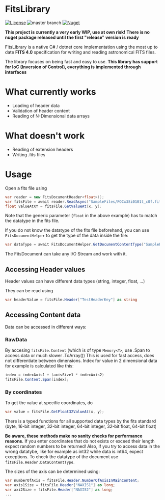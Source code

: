# FitsLibrary

[![License](https://img.shields.io/badge/license-MPL2.0%20-blue)](https://choosealicense.com/licenses/mpl-2.0/) ![master branch](https://github.com/RononDex/FitsLibrary/workflows/.NET/badge.svg?branch=master) [![Nuget](https://img.shields.io/nuget/v/FitsLibrary.svg)](https://www.nuget.org/packages/FitsLibrary/)

**This project is currently a very early WIP, use at own risk!**
**There is no nuget package released until the first "release" version is ready**

FitsLibrary is a native C# / dotnet core implementation using the most up to date **FITS 4.0** specification for writing and reading astronomical FITS files.

The library focuses on being fast and easy to use.
**This library has support for IoC (Inversion of Control), everything is implemented through interfaces**

# What currently works

-   Loading of header data
-   Validation of header content
-   Reading of N-Dimensional data arrays

# What doesn't work

-   Reading of extension headers
-   Writing .fits files

# Usage

Open a fits file using

```csharp
var reader = new FitsDocumentReader<float>();
var fitsFile = await reader.ReadAsync("SampleFiles/FOCx38i0101t_c0f.fits");
float valueAtXY = fitsFile.GetValueAt(x, y);
```

Note that the generic parameter (`float` in the above example) has to match the datatype in the fits file.

If you do not know the datatype of the fits file beforehand, you can use `FitsDocumentHelper` to get the type of the data inside the file:

```csharp
var dataType = await FitsDocumentHelper.GetDocumentContentType("SampleFiles/FOCx38i0101t_c0f.fits");
```

The FitsDocument can take any I/O Stream and work with it.

## Accessing Header values

Header values can have different data types (string, integer, float, ...)

They can be read using

```csharp
var headerValue = fitsFile.Header["TestHeaderKey"] as string
```

## Accessing Content data


Data can be accessed in different ways:

### RawData

By accesing `fitsFile.Content` (which is of type `Memory<T>`, use .Span to access data or much slower .ToArray())
This is used for fast access, does not differentiate between dimensions.
Index for value in 2 dimensional data for example is calculated like this:

```csharp
index = indexAxis1 + (axisSize1 * indexAxis2)
fitsFile.Content.Span[index];
```

### By coordinates

To get the value at specific coordinates, do

```csharp
var value = fitsFile.GetFloat32ValueAt(x, y);
```

There is a typed functions for all supported data types by the fits standard (byte, 16-bit integer, 32-bit integer,
64-bit integer, 32-bit float, 64-bit float)

**Be aware, these methods make no sanity checks for performance reasons.**
If you enter coordinates that do not exists or exceed their length expect random numbers to be returned!
Also, if you try to access data in the wrong datatybe, like for example as int32 while data is int64, expect exceptions. To check the datatype of the document
use `fitsFile.Header.DataContentType`.

The sizes of the axis can be determined using:

```csharp
var numberOfAxis = fitsFile.Header.NumberOfAxisInMainContent;
var axis1Size = fitsFile.Header["NAXIS1"] as long;
var axi2Size = fitsFile.Header["NAXIS2"] as long;
...
```
